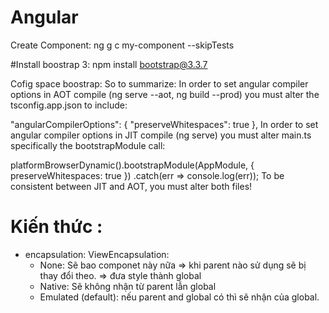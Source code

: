 # Angular
Create Component: ng g c my-component  --skipTests

#Install boostrap 3: npm install bootstrap@3.3.7


Cofig space boostrap: 
So to summarize:
In order to set angular compiler options in AOT compile (ng serve --aot, ng build --prod) you must alter the tsconfig.app.json to include:

"angularCompilerOptions": {
  "preserveWhitespaces": true
},
In order to set angular compiler options in JIT compile (ng serve) you must alter main.ts specifically the bootstrapModule call:

platformBrowserDynamic().bootstrapModule(AppModule, {
  preserveWhitespaces: true
})
.catch(err => console.log(err));
To be consistent between JIT and AOT, you must alter both files!

# Kiến thức : 
  + encapsulation: ViewEncapsulation: 
    - None: Sẽ bao componet này nữa => khi parent nào sử dụng sẽ bị thay đổi theo. => đưa style thành global
    - Native: Sẽ không nhận từ parent lẫn global
    - Emulated (default): nếu parent and global có thì sẽ nhận của global.

